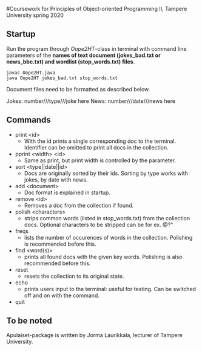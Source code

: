 #Coursework for Principles of Object-oriented Programming II, Tampere University spring 2020

## Startup

Run the program through _Oope2HT_-class in terminal with command line parameters of the **names of text document (jokes_bad.txt or news_bbc.txt) and wordlist (stop_words.txt) files**.

```
javac Oope2HT.java
java Oope2HT jokes_bad.txt stop_words.txt
```

Document files need to be formatted as described below. 

Jokes:
number///type///joke here
News:
number///date///news here

## Commands

- print &lt;id>
  - With the id prints a single corresponding doc to the terminal. Identifier can be omitted to print all docs in the collection.
- pprint &lt;width> &lt;id>
  - Same as print, but print width is controlled by the parameter.
- sort &lt;type||date||id>
  - Docs are originally sorted by their ids. Sorting by type works with jokes, by date with news.
- add &lt;document>
  - Doc format is explained in startup.
- remove &lt;id>
  - Removes a doc from the collection if found.
- polish &lt;characters>
  - strips common words (listed in stop_words.txt) from the collection docs. Optional characters to be stripped can be for ex. @?"
- freqs
  - lists the number of occurences of words in the collection. Polishing is recommended before this.
- find &lt;word(s)>
  - prints all found docs with the given key words. Polishing is also recommended before this.
- reset
  - resets the collection to its original state.
- echo
  - prints users input to the terminal: useful for testing. Can be switched off and on with the command.
- quit

## To be noted

Apulaiset-package is written by Jorma Laurikkala, lecturer of Tampere University.